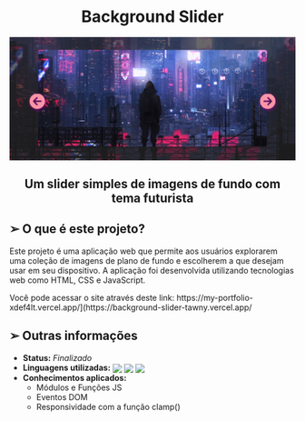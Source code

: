 <h1 align="center">Background Slider</h1>
<img src="./assets/imgs/site.png" align="center">
<h2 align="center">Um slider simples de imagens de fundo com tema futurista</h2>

<h2>➢ O que é este projeto?</h2>

<p>
  Este projeto é uma aplicação web que permite aos usuários
  explorarem uma coleção de imagens de plano de fundo e escolherem a que desejam usar em seu dispositivo. 
  A aplicação foi desenvolvida utilizando tecnologias web como HTML, CSS e JavaScript.
</p>
<p> Você pode acessar o site através deste link: https://my-portfolio-xdef4lt.vercel.app/](https://background-slider-tawny.vercel.app/</p>

<h2> ➢ Outras informações</h2>
<ul>
    <li> <strong>Status:</strong> <em>Finalizado</em>
    <li><strong>Linguagens utilizadas:</strong>
    <div style="display: inline-block">
        <img align="center" height="50px" src="https://cdn.jsdelivr.net/gh/devicons/devicon/icons/html5/html5-plain.svg" />
        <img align="center" height="50px" src="https://cdn.jsdelivr.net/gh/devicons/devicon/icons/css3/css3-plain.svg" />
        <img align="center" height="50px" src="https://cdn.jsdelivr.net/gh/devicons/devicon/icons/javascript/javascript-plain.svg" />
    </div>
    <li> <strong>Conhecimentos aplicados:</strong>
    <ul>
        <li> 
            Módulos e Funções JS
        </li>
      <li>Eventos DOM</li>
      <li>Responsividade com a função clamp()</li>
    </ul>
</ul>
